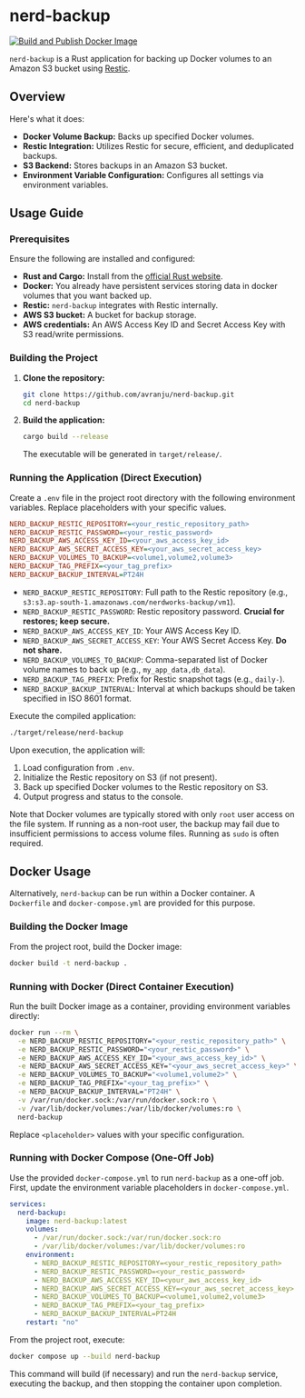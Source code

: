 # nerd-backup

[![Build and Publish Docker Image](https://github.com/avranju/nerd-backup/actions/workflows/docker_build_and_publish.yml/badge.svg)](https://github.com/avranju/nerd-backup/actions/workflows/docker_build_and_publish.yml)

`nerd-backup` is a Rust application for backing up Docker volumes to an Amazon S3 bucket using [Restic](https://github.com/restic/restic).

## Overview

Here's what it does:

- **Docker Volume Backup:** Backs up specified Docker volumes.
- **Restic Integration:** Utilizes Restic for secure, efficient, and deduplicated backups.
- **S3 Backend:** Stores backups in an Amazon S3 bucket.
- **Environment Variable Configuration:** Configures all settings via environment variables.

## Usage Guide

### Prerequisites

Ensure the following are installed and configured:

- **Rust and Cargo:** Install from the [official Rust website](https://www.rust-lang.org/tools/install).
- **Docker:** You already have persistent services storing data in docker volumes that you want backed up.
- **Restic:** `nerd-backup` integrates with Restic internally.
- **AWS S3 bucket:** A bucket for backup storage.
- **AWS credentials:** An AWS Access Key ID and Secret Access Key with S3 read/write permissions.

### Building the Project

1.  **Clone the repository:**

    ```bash
    git clone https://github.com/avranju/nerd-backup.git
    cd nerd-backup
    ```

2.  **Build the application:**
    ```bash
    cargo build --release
    ```
    The executable will be generated in `target/release/`.

### Running the Application (Direct Execution)

Create a `.env` file in the project root directory with the following environment variables. Replace placeholders with your specific values.

```ini
NERD_BACKUP_RESTIC_REPOSITORY=<your_restic_repository_path>
NERD_BACKUP_RESTIC_PASSWORD=<your_restic_password>
NERD_BACKUP_AWS_ACCESS_KEY_ID=<your_aws_access_key_id>
NERD_BACKUP_AWS_SECRET_ACCESS_KEY=<your_aws_secret_access_key>
NERD_BACKUP_VOLUMES_TO_BACKUP=<volume1,volume2,volume3>
NERD_BACKUP_TAG_PREFIX=<your_tag_prefix>
NERD_BACKUP_BACKUP_INTERVAL=PT24H
```

- `NERD_BACKUP_RESTIC_REPOSITORY`: Full path to the Restic repository (e.g., `s3:s3.ap-south-1.amazonaws.com/nerdworks-backup/vm1`).
- `NERD_BACKUP_RESTIC_PASSWORD`: Restic repository password. **Crucial for restores; keep secure.**
- `NERD_BACKUP_AWS_ACCESS_KEY_ID`: Your AWS Access Key ID.
- `NERD_BACKUP_AWS_SECRET_ACCESS_KEY`: Your AWS Secret Access Key. **Do not share.**
- `NERD_BACKUP_VOLUMES_TO_BACKUP`: Comma-separated list of Docker volume names to back up (e.g., `my_app_data,db_data`).
- `NERD_BACKUP_TAG_PREFIX`: Prefix for Restic snapshot tags (e.g., `daily-`).
- `NERD_BACKUP_BACKUP_INTERVAL`: Interval at which backups should be taken specified in ISO 8601 format.

Execute the compiled application:

```bash
./target/release/nerd-backup
```

Upon execution, the application will:

1.  Load configuration from `.env`.
2.  Initialize the Restic repository on S3 (if not present).
3.  Back up specified Docker volumes to the Restic repository on S3.
4.  Output progress and status to the console.

Note that Docker volumes are typically stored with only `root` user access on the file system. If running as a non-root user, the backup may fail due to insufficient permissions to access volume files. Running as `sudo` is often required.

## Docker Usage

Alternatively, `nerd-backup` can be run within a Docker container. A `Dockerfile` and `docker-compose.yml` are provided for this purpose.

### Building the Docker Image

From the project root, build the Docker image:

```bash
docker build -t nerd-backup .
```

### Running with Docker (Direct Container Execution)

Run the built Docker image as a container, providing environment variables directly:

```bash
docker run --rm \
  -e NERD_BACKUP_RESTIC_REPOSITORY="<your_restic_repository_path>" \
  -e NERD_BACKUP_RESTIC_PASSWORD="<your_restic_password>" \
  -e NERD_BACKUP_AWS_ACCESS_KEY_ID="<your_aws_access_key_id>" \
  -e NERD_BACKUP_AWS_SECRET_ACCESS_KEY="<your_aws_secret_access_key>" \
  -e NERD_BACKUP_VOLUMES_TO_BACKUP="<volume1,volume2>" \
  -e NERD_BACKUP_TAG_PREFIX="<your_tag_prefix>" \
  -e NERD_BACKUP_BACKUP_INTERVAL="PT24H" \
  -v /var/run/docker.sock:/var/run/docker.sock:ro \
  -v /var/lib/docker/volumes:/var/lib/docker/volumes:ro \
  nerd-backup
```

Replace `<placeholder>` values with your specific configuration.

### Running with Docker Compose (One-Off Job)

Use the provided `docker-compose.yml` to run `nerd-backup` as a one-off job. First, update the environment variable placeholders in `docker-compose.yml`.

```yaml
services:
  nerd-backup:
    image: nerd-backup:latest
    volumes:
      - /var/run/docker.sock:/var/run/docker.sock:ro
      - /var/lib/docker/volumes:/var/lib/docker/volumes:ro
    environment:
      - NERD_BACKUP_RESTIC_REPOSITORY=<your_restic_repository_path>
      - NERD_BACKUP_RESTIC_PASSWORD=<your_restic_password>
      - NERD_BACKUP_AWS_ACCESS_KEY_ID=<your_aws_access_key_id>
      - NERD_BACKUP_AWS_SECRET_ACCESS_KEY=<your_aws_secret_access_key>
      - NERD_BACKUP_VOLUMES_TO_BACKUP=<volume1,volume2,volume3>
      - NERD_BACKUP_TAG_PREFIX=<your_tag_prefix>
      - NERD_BACKUP_BACKUP_INTERVAL=PT24H
    restart: "no"
```

From the project root, execute:

```bash
docker compose up --build nerd-backup
```

This command will build (if necessary) and run the `nerd-backup` service, executing the backup, and then stopping the container upon completion.
